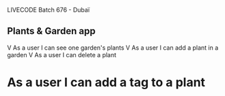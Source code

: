LIVECODE Batch 676 - Dubaï

## Plants & Garden app

V As a user I can see one garden's plants
V As a user I can add a plant in a garden
V As a user I can delete a plant

# As a user I can add a tag to a plant
